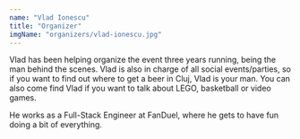 ```yaml
---
name: "Vlad Ionescu"
title: "Organizer"
imgName: "organizers/vlad-ionescu.jpg"
---
```

Vlad has been helping organize the event three years running, being the man behind the scenes. Vlad is also in charge of all social events/parties, so if you want to find out where to get a beer in Cluj, Vlad is your man. You can also come find Vlad if you want to talk about LEGO, basketball or video games.

He works as a Full-Stack Engineer at FanDuel, where he gets to have fun doing a bit of everything.
